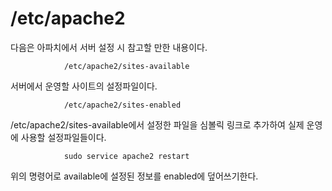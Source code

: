 # /etc/apache2

다음은 아파치에서 서버 설정 시 참고할 만한 내용이다.

                /etc/apache2/sites-available
서버에서 운영할 사이트의 설정파일이다.

                /etc/apache2/sites-enabled
/etc/apache2/sites-available에서 설정한 파일을 심볼릭 링크로 추가하여 실제 운영에 사용할 설정파일들이다.

                sudo service apache2 restart

위의 명령어로 available에 설정된 정보를 enabled에 덮어쓰기한다.




